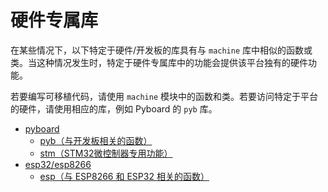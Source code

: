 # 硬件专属库

在某些情况下，以下特定于硬件/开发板的库具有与 `machine` 库中相似的函数或类。当这种情况发生时，特定于硬件专属库中的功能会提供该平台独有的硬件功能。

若要编写可移植代码，请使用 `machine` 模块中的函数和类。若要访问特定于平台的硬件，请使用相应的库，例如 Pyboard 的 `pyb` 库。

- [pyboard](pyboard/readme.md)
  - [pyb（与开发板相关的函数）](pyboard/pyb/readme.md)
  - [stm（STM32微控制器专用功能）](pyboard/stm/readme.md)
- [esp32/esp8266](esp8266_esp32/readme.md)
  - [esp（与 ESP8266 和 ESP32 相关的函数）](esp8266_esp32/esp/readme.md)